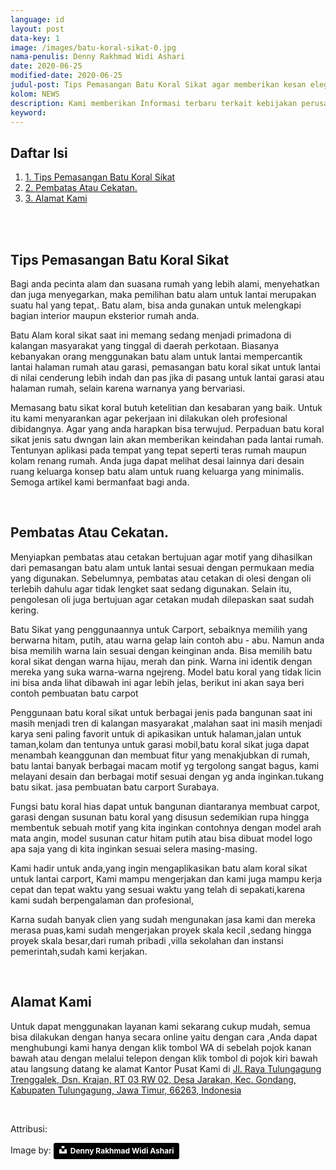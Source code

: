 ```yaml
---
language: id
layout: post
data-key: 1
image: /images/batu-koral-sikat-0.jpg
nama-penulis: Denny Rakhmad Widi Ashari
date: 2020-06-25
modified-date: 2020-06-25
judul-post: Tips Pemasangan Batu Koral Sikat agar memberikan kesan elegan dan menarik
kolom: NEWS
description: Kami memberikan Informasi terbaru terkait kebijakan perusahaan Layanan dan pengerjaan proyek dimasa pandemi COVID19
keyword:
---
```

<div class="card">
	<h2 class="card-title">Daftar Isi</h2>
<ol>
    <li><a href="{{ page.url }}#1">1. Tips Pemasangan Batu Koral Sikat</a></li>
    <li><a href="{{ page.url }}#4">2. Pembatas Atau Cekatan.</a><br></li>
    <li><a href="{{ page.url }}#3">3. Alamat Kami</a><br></li>
</ol>
</div>
<br>
<amp-img src="{{ site.url }}/images/batu-koral-sikat-1.jpg" width="480" height="480" alt="Tips Pemasangan Batu Koral Sikat" title="Tips Pemasangan Batu Koral Sikat" layout="fixed"></amp-img>
<br>
<h2 class="card-title" id="1">Tips Pemasangan Batu Koral Sikat</h2>
<p class="info">
	Bagi anda pecinta alam dan suasana rumah yang lebih alami, menyehatkan dan juga menyegarkan, maka pemilihan batu alam untuk lantai merupakan suatu hal yang tepat,. Batu alam, bisa anda gunakan untuk melengkapi bagian interior maupun eksterior rumah anda.
</p>
<p class="info">
	Batu Alam koral sikat saat ini memang sedang menjadi primadona di kalangan masyarakat yang tinggal di daerah perkotaan. Biasanya kebanyakan orang menggunakan  batu alam untuk lantai mempercantik lantai halaman rumah atau garasi, pemasangan batu koral sikat untuk lantai di nilai cenderung lebih indah dan pas jika di pasang untuk lantai garasi atau halaman rumah, selain karena warnanya yang bervariasi.
</p>
<p class="info">
	Memasang batu sikat koral butuh ketelitian dan kesabaran yang baik. Untuk itu kami menyarankan agar pekerjaan ini dilakukan oleh profesional dibidangnya. Agar yang anda harapkan bisa terwujud. Perpaduan batu koral sikat jenis satu dwngan lain akan memberikan keindahan pada lantai rumah. Tentunyan aplikasi pada tempat yang tepat seperti teras rumah maupun kolam renang rumah. Anda juga dapat melihat desai lainnya dari desain ruang keluarga konsep batu alam untuk ruang keluarga yang minimalis. Semoga artikel kami bermanfaat bagi anda.
</p>
<br>
<amp-img src="{{ site.url }}/images/batu-koral-sikat-2.jpg" width="480" height="480" alt="Tips Pemasangan Batu Koral Sikat" title="Tips Pemasangan Batu Koral Sikat" layout="fixed"></amp-img>
<h2 class="card-title" id="4">Pembatas Atau Cekatan.</h2>
<p class="info">
	Menyiapkan pembatas atau cetakan bertujuan agar motif yang dihasilkan dari pemasangan batu alam untuk lantai sesuai dengan permukaan media yang digunakan. Sebelumnya, pembatas atau cetakan di olesi dengan oli terlebih dahulu agar tidak lengket saat sedang digunakan. Selain itu, pengolesan oli juga bertujuan agar cetakan mudah dilepaskan saat sudah kering.
</p>
<p class="info">
	Batu Sikat yang penggunaannya untuk Carport, sebaiknya memilih yang berwarna hitam, putih, atau warna gelap lain contoh abu - abu. Namun anda bisa memilih warna lain sesuai dengan keinginan anda. Bisa memilih batu koral sikat dengan warna hijau, merah dan pink. Warna ini identik dengan mereka yang suka warna-warna ngejreng. Model batu koral yang tidak licin ini bisa anda lihat dibawah ini agar lebih jelas, berikut ini akan saya beri contoh pembuatan batu carpot 
</p>
<p class="info">
	Penggunaan batu koral sikat untuk berbagai jenis pada bangunan saat ini masih menjadi tren di kalangan masyarakat ,malahan saat ini masih menjadi karya seni paling favorit untuk di apikasikan untuk halaman,jalan untuk taman,kolam dan tentunya untuk garasi mobil,batu koral sikat juga dapat menambah keanggunan dan membuat fitur yang menakjubkan di rumah, batu lantai banyak berbagai macam motif yg tergolong sangat bagus, kami melayani desain dan berbagai motif sesuai dengan yg anda inginkan.tukang batu sikat. jasa pembuatan batu carport Surabaya.
</p>
<p class="info">
	Fungsi batu koral hias dapat untuk bangunan diantaranya membuat carpot, garasi dengan susunan batu koral yang disusun sedemikian rupa hingga membentuk sebuah motif yang kita inginkan contohnya dengan model arah mata angin, model susunan catur hitam putih atau bisa dibuat model logo apa saja yang di kita inginkan sesuai selera masing-masing.
</p>
<p class="info">
	Kami  hadir untuk anda,yang ingin mengaplikasikan batu alam koral sikat untuk lantai carport, Kami mampu mengerjakan dan kami juga mampu kerja cepat dan tepat waktu yang sesuai waktu yang telah di sepakati,karena kami sudah berpengalaman dan profesional,
</p>
<amp-img src="{{ site.url }}/images/batu-koral-sikat-3.jpg" width="480" height="480" alt="Tips Pemasangan Batu Koral Sikat" title="Tips Pemasangan Batu Koral Sikat" layout="fixed"></amp-img>
<p class="info">
	Karna sudah banyak clien yang sudah mengunakan jasa kami dan mereka merasa puas,kami sudah mengerjakan proyek skala kecil ,sedang hingga proyek skala besar,dari rumah pribadi ,villa sekolahan dan instansi pemerintah,sudah kami kerjakan.
</p>
<br>
<h2 class="card-title" id="3">Alamat Kami</h2>
<p class="info">
	Untuk dapat menggunakan layanan kami sekarang cukup mudah, semua bisa dilakukan dengan hanya secara online yaitu dengan cara ,Anda dapat menghubungi kami  hanya dengan klik tombol WA di sebelah pojok kanan bawah atau dengan melalui telepon dengan klik tombol di pojok kiri bawah atau langsung datang ke alamat Kantor Pusat Kami di <a href="/kontak-kami/"> Jl. Raya Tulungagung Trenggalek, Dsn. Krajan, RT 03 RW 02, Desa Jarakan, Kec. Gondang, Kabupaten Tulungagung, Jawa Timur, 66263, Indonesia</a>
</p>
<br>
<p>
    Attribusi:
</p>
Image by: <a style="background-color:black;color:white;text-decoration:none;padding:4px 6px;font-family:-apple-system, BlinkMacSystemFont, &quot;San Francisco&quot;, &quot;Helvetica Neue&quot;, Helvetica, Ubuntu, Roboto, Noto, &quot;Segoe UI&quot;, Arial, sans-serif;font-size:12px;font-weight:bold;line-height:1.2;display:inline-block;border-radius:3px" href="https://unsplash.com/@dennyrwa?utm_medium=referral&amp;utm_campaign=photographer-credit&amp;utm_content=creditBadge" target="_blank" rel="noopener noreferrer" title="Download free do whatever you want high-resolution photos from Denny Rakhmad Widi Ashari"><span style="display:inline-block;padding:2px 3px"><svg xmlns="http://www.w3.org/2000/svg" style="height:12px;width:auto;position:relative;vertical-align:middle;top:-2px;fill:white" viewBox="0 0 32 32"><title>unsplash-logo</title><path d="M10 9V0h12v9H10zm12 5h10v18H0V14h10v9h12v-9z"></path></svg></span><span style="display:inline-block;padding:2px 3px">Denny Rakhmad Widi Ashari</span></a>